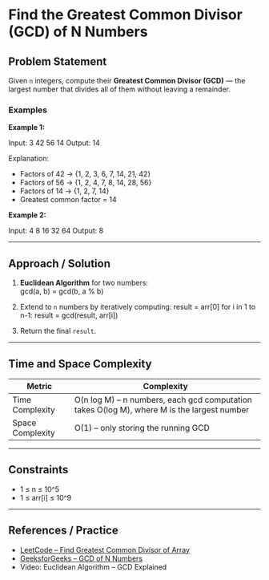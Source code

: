 # Find the Greatest Common Divisor (GCD) of N Numbers

## Problem Statement

Given `n` integers, compute their **Greatest Common Divisor (GCD)** — the largest number that divides all of them without leaving a remainder.

### Examples

**Example 1:**

Input:
3
42 56 14
Output:
14


Explanation:
- Factors of 42 → {1, 2, 3, 6, 7, 14, 21, 42}
- Factors of 56 → {1, 2, 4, 7, 8, 14, 28, 56}
- Factors of 14 → {1, 2, 7, 14}
- Greatest common factor = 14

**Example 2:**

Input:
4
8 16 32 64
Output:
8


---

## Approach / Solution

1. **Euclidean Algorithm** for two numbers:  
    gcd(a, b) = gcd(b, a % b)

2. Extend to `n` numbers by iteratively computing:
    result = arr[0]
    for i in 1 to n-1:
    result = gcd(result, arr[i])

3. Return the final `result`.

---

## Time and Space Complexity

| Metric             | Complexity |
|-------------------|------------|
| Time Complexity    | O(n log M) – n numbers, each gcd computation takes O(log M), where M is the largest number |
| Space Complexity   | O(1) – only storing the running GCD |

---

## Constraints

- 1 ≤ n ≤ 10^5
- 1 ≤ arr[i] ≤ 10^9

---

## References / Practice

- [LeetCode – Find Greatest Common Divisor of Array](https://leetcode.com/problems/find-greatest-common-divisor-of-array/)
- [GeeksforGeeks – GCD of N Numbers](https://www.geeksforgeeks.org/gcd-of-n-numbers-in-python/)
- Video: Euclidean Algorithm – GCD Explained
